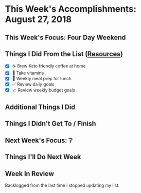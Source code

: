 # This Week's Accomplishments: August 27, 2018

## This Week's Focus: Four Day Weekend

## Things I Did From the List ([Resources](resources.md))

- [x] :coffee: Brew Keto friendly coffee at home
- [x] :muscle: Take vitamins
- [x] :stew: Weekly meal prep for lunch
- [x] :white_check_mark: Review daily goals
- [x] :chart_with_upwards_trend: Review weekly budget goals

## Additional Things I Did

## Things I Didn't Get To / Finish

## Next Week's Focus: :grey_question:

## Things I'll Do Next Week

## Week In Review

Backlogged from the last time I stopped updating my list. 

